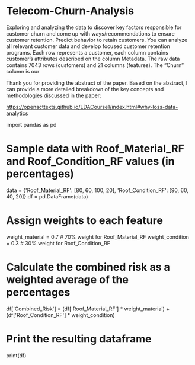 # Telecom-Churn-Analysis
Exploring and analyzing the data to discover key factors responsible for customer churn and come up with ways/recommendations to ensure customer retention.
Predict behavior to retain customers. You can analyze all relevant customer data and develop focused customer retention programs. Each row represents a customer, each column contains customer’s attributes described on the column Metadata. The raw data contains 7043 rows (customers) and 21 columns (features). The “Churn” column is our 


Thank you for providing the abstract of the paper. Based on the abstract, I can provide a more detailed breakdown of the key concepts and methodologies discussed in the paper:

https://openacttexts.github.io/LDACourse1/index.html#why-loss-data-analytics









  import pandas as pd

# Sample data with Roof_Material_RF and Roof_Condition_RF values (in percentages)
data = {'Roof_Material_RF': [80, 60, 100, 20],
        'Roof_Condition_RF': [90, 60, 40, 20]}
df = pd.DataFrame(data)

# Assign weights to each feature
weight_material = 0.7  # 70% weight for Roof_Material_RF
weight_condition = 0.3  # 30% weight for Roof_Condition_RF

# Calculate the combined risk as a weighted average of the percentages
df['Combined_Risk'] = (df['Roof_Material_RF'] * weight_material) + (df['Roof_Condition_RF'] * weight_condition)

# Print the resulting dataframe
print(df)
